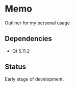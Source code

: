 # Memo
Outliner for my personal usage

## Dependencies
- Qt 5.11.2

## Status
Early stage of development.
